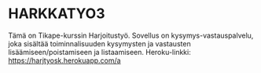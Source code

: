 # HARKKATYO3

Tämä on Tikape-kurssin Harjoitustyö. 
Sovellus on kysymys-vastauspalvelu, joka sisältää toiminnalisuuden
kysymysten ja vastausten lisäämiseen/poistamiseen ja listaamiseen.
Heroku-linkki: https://harjtyosk.herokuapp.com/a
